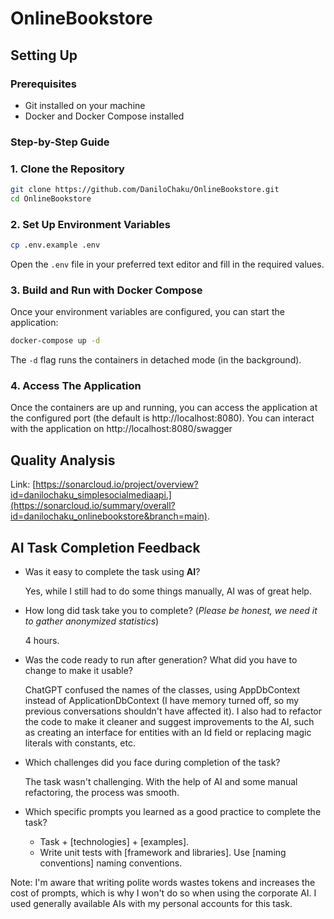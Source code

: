 # OnlineBookstore

## Setting Up 

### Prerequisites

- Git installed on your machine
- Docker and Docker Compose installed

### Step-by-Step Guide

### 1. Clone the Repository

```bash
git clone https://github.com/DaniloChaku/OnlineBookstore.git
cd OnlineBookstore
```

### 2. Set Up Environment Variables

```bash
cp .env.example .env
```

Open the `.env` file in your preferred text editor and fill in the required values.

### 3. Build and Run with Docker Compose

Once your environment variables are configured, you can start the application:

```bash
docker-compose up -d
```

The `-d` flag runs the containers in detached mode (in the background).

### 4. Access The Application

Once the containers are up and running, you can access the application at the configured port (the default is http://localhost:8080). You can interact with the application on http://localhost:8080/swagger

## Quality Analysis
Link: [https://sonarcloud.io/project/overview?id=danilochaku_simplesocialmediaapi.](https://sonarcloud.io/summary/overall?id=danilochaku_onlinebookstore&branch=main).

## AI Task Completion Feedback
- Was it easy to complete the task using **AI**?
  
  Yes, while I still had to do some things manually, AI was of great help.

- How long did task take you to complete? (*Please be honest, we need it to gather anonymized statistics*)
  
  4 hours.

- Was the code ready to run after generation? What did you have to change to make it usable?
  
  ChatGPT confused the names of the classes, using AppDbContext instead of ApplicationDbContext (I have memory turned off, so my previous conversations shouldn't have affected it). I also had to refactor the code to make it cleaner and suggest improvements to the AI, such as creating an interface for entities with an Id field or replacing magic literals with constants, etc.

- Which challenges did you face during completion of the task?
  
  The task wasn't challenging. With the help of AI and some manual refactoring, the process was smooth.
  
- Which specific prompts you learned as a good practice to complete the task?
  
  - Task + [technologies] + [examples].  
  - Write unit tests with [framework and libraries]. Use [naming conventions] naming conventions.

Note: I'm aware that writing polite words wastes tokens and increases the cost of prompts, which is why I won't do so when using the corporate AI. I used generally available AIs with my personal accounts for this task.

